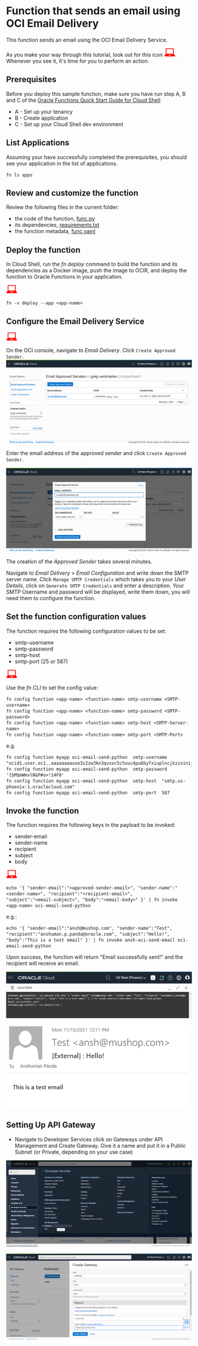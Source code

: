 # Function that sends an email using OCI Email Delivery
This function sends an email using the OCI Email Delivery Service.

As you make your way through this tutorial, look out for this icon ![user input icon](./images/userinput.png).
Whenever you see it, it's time for you to perform an action.


## Prerequisites
Before you deploy this sample function, make sure you have run step A, B and C of the [Oracle Functions Quick Start Guide for Cloud Shell](https://www.oracle.com/webfolder/technetwork/tutorials/infographics/oci_functions_cloudshell_quickview/functions_quickview_top/functions_quickview/index.html)
* A - Set up your tenancy
* B - Create application
* C - Set up your Cloud Shell dev environment


## List Applications 
Assuming your have successfully completed the prerequisites, you should see your 
application in the list of applications.
```
fn ls apps
```


## Review and customize the function
Review the following files in the current folder:
* the code of the function, [func.py](./func.py)
* its dependencies, [requirements.txt](./requirements.txt)
* the function metadata, [func.yaml](./func.yaml)


## Deploy the function
In Cloud Shell, run the *fn deploy* command to build the function and its dependencies as a Docker image, 
push the image to OCIR, and deploy the function to Oracle Functions in your application.

![user input icon](./images/userinput.png)
```
fn -v deploy --app <app-name>
```


## Configure the Email Delivery Service
![user input icon](./images/userinput.png)

On the OCI console, navigate to *Email Delivery*. Click `Create Approved Sender`.
![create topic](./images/create_approved_sender-1.png)

Enter the email address of the approved sender and click `Create Approved Sender`.

![create subscription](./images/create_approved_sender-2.png)

The creation of the *Approved Sender* takes several minutes.

Navigate to *Email Delivery* > *Email Configuration* and write down the SMTP server name.
Click `Manage SMTP Credentials` which takes you to your *User Details*, click on `Generate SMTP Credentials` and enter a description. Your SMTP Username and password will be displayed, write them down, you will need them to configure the function.


## Set the function configuration values
The function requires the following configuration values to be set:
- smtp-username
- smtp-password
- smtp-host
- smtp-port (25 or 587)

![user input icon](./images/userinput.png)

Use the *fn CLI* to set the config value:
```
fn config function <app-name> <function-name> smtp-username <SMTP-username>
fn config function <app-name> <function-name> smtp-password <SMTP-password>
fn config function <app-name> <function-name> smtp-host <SMTP-Server-name>
fn config function <app-name> <function-name> smtp-port <SMTP-Port>
```
e.g.
```
fn config function myapp oci-email-send-python  smtp-username  "ocid1.user.oc1..aaaaaaaause3s2zw3kn3qvxxc5c5ouc4pu6byfxiuplncjkzzxinijhmqj5q@ocid1.tenancy.oc1..aaaaaaaaydrjm77otncda2xn7qtv7l3hqnd3zxn2u6siwdhniibwfv4wwhta.7g.com"
fn config function myapp oci-email-send-python  smtp-password  '{$M$mWmvlN&P#o>!14F8'
fn config function myapp oci-email-send-python  smtp-host  "smtp.us-phoenix-1.oraclecloud.com"
fn config function myapp oci-email-send-python  smtp-port  587
```


## Invoke the function
The function requires the following keys in the payload to be invoked:
- sender-email
- sender-name
- recipient
- subject
- body

![user input icon](./images/userinput.png)
```
echo '{ "sender-email":"<approved-sender-email>", "sender-name":"<sender-name>", "recipient":"<recipient-email>",
"subject":"<email-subject>", "body":"<email-body>" }' | fn invoke <app-name> oci-email-send-python
```
e.g.:
```
echo '{ "sender-email":"ansh@mushop.com", "sender-name":"Test", "recipient":"anshuman.p.panda@oracle.com", "subject":"Hello!", "body":"This is a test email" }' | fn invoke ansh-oci-send-email oci-email-send-python
```

Upon success, the function will return "Email successfully sent!" and the recipient will receive an email.

![Send Email from cloud shell](./images/22.png)

![Recieved Email](./images/21.png)

## Setting Up API Gateway
- Navigate to Developer Services click on Gateways under API Management and Create Gateway. Give it a name and put it in a Public Subnet (or Private, depending on your use case)

![Navigate To Api Gateway](./images/14.png)

![Creating Api Gateway](./images/15.png)
